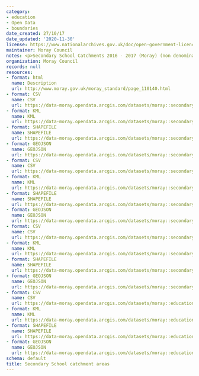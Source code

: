 ```yaml
---
category:
- education
- Open Data
- boundaries
date_created: 27/10/17
date_updated: '2020-11-30'
license: https://www.nationalarchives.gov.uk/doc/open-government-licence/version/3/
maintainer: Moray Council
notes: <p>Secondary School Catchments 2016 - 2017 (Moray) (non denominational)</p>
organization: Moray Council
records: null
resources:
- format: html
  name: Description
  url: http://www.moray.gov.uk/moray_standard/page_110140.html
- format: CSV
  name: CSV
  url: https://data-moray.opendata.arcgis.com/datasets/moray::secondary-school-catchments-2016-2017-moray-non-denominational/about
- format: KML
  name: KML
  url: https://data-moray.opendata.arcgis.com/datasets/moray::secondary-school-catchments-2016-2017-moray-non-denominational/about
- format: SHAPEFILE
  name: SHAPEFILE
  url: https://data-moray.opendata.arcgis.com/datasets/moray::secondary-school-catchments-2016-2017-moray-non-denominational/about
- format: GEOJSON
  name: GEOJSON
  url: https://data-moray.opendata.arcgis.com/datasets/moray::secondary-school-catchments-2016-2017-moray-non-denominational/about
- format: CSV
  name: CSV
  url: https://data-moray.opendata.arcgis.com/datasets/moray::secondary-school-catchments-1996-2016-moray-non-denominational/about
- format: KML
  name: KML
  url: https://data-moray.opendata.arcgis.com/datasets/moray::secondary-school-catchments-1996-2016-moray-non-denominational/about
- format: SHAPEFILE
  name: SHAPEFILE
  url: https://data-moray.opendata.arcgis.com/datasets/moray::secondary-school-catchments-1996-2016-moray-non-denominational/about
- format: GEOJSON
  name: GEOJSON
  url: https://data-moray.opendata.arcgis.com/datasets/moray::secondary-school-catchments-1996-2016-moray-non-denominational/about
- format: CSV
  name: CSV
  url: https://data-moray.opendata.arcgis.com/datasets/moray::secondary-school-catchments-moray-non-denominational/about
- format: KML
  name: KML
  url: https://data-moray.opendata.arcgis.com/datasets/moray::secondary-school-catchments-moray-non-denominational/about
- format: SHAPEFILE
  name: SHAPEFILE
  url: https://data-moray.opendata.arcgis.com/datasets/moray::secondary-school-catchments-moray-non-denominational/about
- format: GEOJSON
  name: GEOJSON
  url: https://data-moray.opendata.arcgis.com/datasets/moray::secondary-school-catchments-moray-non-denominational/about
- format: CSV
  name: CSV
  url: https://data-moray.opendata.arcgis.com/datasets/moray::education-school-locations-moray/about
- format: KML
  name: KML
  url: https://data-moray.opendata.arcgis.com/datasets/moray::education-school-locations-moray/about
- format: SHAPEFILE
  name: SHAPEFILE
  url: https://data-moray.opendata.arcgis.com/datasets/moray::education-school-locations-moray/about
- format: GEOJSON
  name: GEOJSON
  url: https://data-moray.opendata.arcgis.com/datasets/moray::education-school-locations-moray/about
schema: default
title: Secondary School catchment areas
---
```

